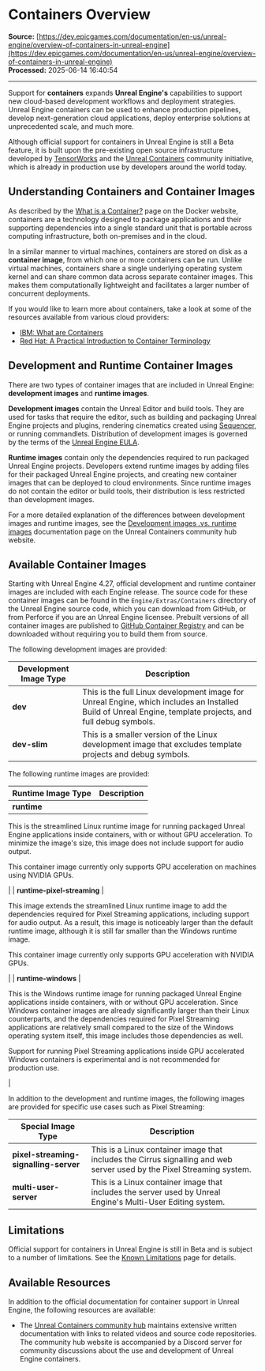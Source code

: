 # Containers Overview

**Source:** [https://dev.epicgames.com/documentation/en-us/unreal-engine/overview-of-containers-in-unreal-engine](https://dev.epicgames.com/documentation/en-us/unreal-engine/overview-of-containers-in-unreal-engine)  
**Processed:** 2025-06-14 16:40:54

---

Support for **containers** expands **Unreal Engine's** capabilities to support new cloud-based development workflows and deployment strategies. Unreal Engine containers can be used to enhance production pipelines, develop next-generation cloud applications, deploy enterprise solutions at unprecedented scale, and much more.

Although official support for containers in Unreal Engine is still a Beta feature, it is built upon the pre-existing open source infrastructure developed by [TensorWorks](https://tensorworks.com.au/) and the [Unreal Containers](https://unrealcontainers.com/) community initiative, which is already in production use by developers around the world today.

## Understanding Containers and Container Images

As described by the [What is a Container?](https://www.docker.com/resources/what-container) page on the Docker website, containers are a technology designed to package applications and their supporting dependencies into a single standard unit that is portable across computing infrastructure, both on-premises and in the cloud.

In a similar manner to virtual machines, containers are stored on disk as a **container image**, from which one or more containers can be run. Unlike virtual machines, containers share a single underlying operating system kernel and can share common data across separate container images. This makes them computationally lightweight and facilitates a larger number of concurrent deployments.

If you would like to learn more about containers, take a look at some of the resources available from various cloud providers:

-   [IBM: What are Containers](https://www.ibm.com/cloud/learn/containers)
-   [Red Hat: A Practical Introduction to Container Terminology](https://developers.redhat.com/blog/2018/02/22/container-terminology-practical-introduction)

## Development and Runtime Container Images

There are two types of container images that are included in Unreal Engine: **development images** and **runtime images**.

**Development images** contain the Unreal Editor and build tools. They are used for tasks that require the editor, such as building and packaging Unreal Engine projects and plugins, rendering cinematics created using [Sequencer](/documentation/en-us/unreal-engine/unreal-engine-sequencer-movie-tool-overview), or running commandlets. Distribution of development images is governed by the terms of the [Unreal Engine EULA](https://www.unrealengine.com/en-US/eula/publishing).

**Runtime images** contain only the dependencies required to run packaged Unreal Engine projects. Developers extend runtime images by adding files for their packaged Unreal Engine projects, and creating new container images that can be deployed to cloud environments. Since runtime images do not contain the editor or build tools, their distribution is less restricted than development images.

For a more detailed explanation of the differences between development images and runtime images, see the [Development images .vs. runtime images](https://unrealcontainers.com/docs/concepts/image-types) documentation page on the Unreal Containers community hub website.

## Available Container Images

Starting with Unreal Engine 4.27, official development and runtime container images are included with each Engine release. The source code for these container images can be found in the `Engine/Extras/Containers` directory of the Unreal Engine source code, which you can download from GitHub, or from Perforce if you are an Unreal Engine licensee. Prebuilt versions of all container images are published to [GitHub Container Registry](https://docs.github.com/en/packages/working-with-a-github-packages-registry/working-with-the-container-registry) and can be downloaded without requiring you to build them from source.

The following development images are provided:

| Development Image Type | Description |
| --- | --- |
| **dev** | This is the full Linux development image for Unreal Engine, which includes an Installed Build of Unreal Engine, template projects, and full debug symbols. |
| **dev-slim** | This is a smaller version of the Linux development image that excludes template projects and debug symbols. |

The following runtime images are provided:

| Runtime Image Type | Description |
| --- | --- |
| **runtime** | 
This is the streamlined Linux runtime image for running packaged Unreal Engine applications inside containers, with or without GPU acceleration. To minimize the image's size, this image does not include support for audio output.

This container image currently only supports GPU acceleration on machines using NVIDIA GPUs.



 |
| **runtime-pixel-streaming** | 

This image extends the streamlined Linux runtime image to add the dependencies required for Pixel Streaming applications, including support for audio output. As a result, this image is noticeably larger than the default runtime image, although it is still far smaller than the Windows runtime image.

This container image currently only supports GPU acceleration with NVIDIA GPUs.



 |
| **runtime-windows** | 

This is the Windows runtime image for running packaged Unreal Engine applications inside containers, with or without GPU acceleration. Since Windows container images are already significantly larger than their Linux counterparts, and the dependencies required for Pixel Streaming applications are relatively small compared to the size of the Windows operating system itself, this image includes those dependencies as well.

Support for running Pixel Streaming applications inside GPU accelerated Windows containers is experimental and is not recommended for production use.



 |

In addition to the development and runtime images, the following images are provided for specific use cases such as Pixel Streaming:

| Special Image Type | Description |
| --- | --- |
| **pixel-streaming-signalling-server** | This is a Linux container image that includes the Cirrus signalling and web server used by the Pixel Streaming system. |
| **multi-user-server** | This is a Linux container image that includes the server used by Unreal Engine's Multi-User Editing system. |

## Limitations

Official support for containers in Unreal Engine is still in Beta and is subject to a number of limitations. See the [Known Limitations](/documentation/en-us/unreal-engine/known-limitations-of-containers-in-unreal-engine) page for details.

## Available Resources

In addition to the official documentation for container support in Unreal Engine, the following resources are available:

-   The [Unreal Containers community hub](https://unrealcontainers.com/) maintains extensive written documentation with links to related videos and source code repositories. The community hub website is accompanied by a Discord server for community discussions about the use and development of Unreal Engine containers.